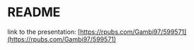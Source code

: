 # README
link to the presentation: [https://rpubs.com/Gambi97/599571](https://rpubs.com/Gambi97/599571)

